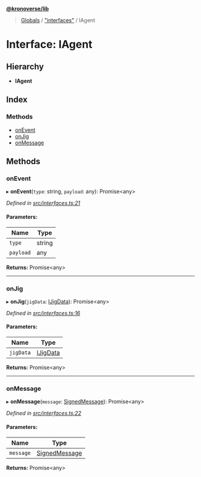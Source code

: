 **[@kronoverse/lib](../README.md)**

> [Globals](../globals.md) / ["interfaces"](../modules/_interfaces_.md) / IAgent

# Interface: IAgent

## Hierarchy

* **IAgent**

## Index

### Methods

* [onEvent](_interfaces_.iagent.md#onevent)
* [onJig](_interfaces_.iagent.md#onjig)
* [onMessage](_interfaces_.iagent.md#onmessage)

## Methods

### onEvent

▸ **onEvent**(`type`: string, `payload`: any): Promise\<any>

*Defined in [src/interfaces.ts:21](https://github.com/kronoverse-inc/krono-lib/blob/bda32c6/src/interfaces.ts#L21)*

#### Parameters:

Name | Type |
------ | ------ |
`type` | string |
`payload` | any |

**Returns:** Promise\<any>

___

### onJig

▸ **onJig**(`jigData`: [IJigData](_interfaces_.ijigdata.md)): Promise\<any>

*Defined in [src/interfaces.ts:16](https://github.com/kronoverse-inc/krono-lib/blob/bda32c6/src/interfaces.ts#L16)*

#### Parameters:

Name | Type |
------ | ------ |
`jigData` | [IJigData](_interfaces_.ijigdata.md) |

**Returns:** Promise\<any>

___

### onMessage

▸ **onMessage**(`message`: [SignedMessage](../classes/_signed_message_.signedmessage.md)): Promise\<any>

*Defined in [src/interfaces.ts:22](https://github.com/kronoverse-inc/krono-lib/blob/bda32c6/src/interfaces.ts#L22)*

#### Parameters:

Name | Type |
------ | ------ |
`message` | [SignedMessage](../classes/_signed_message_.signedmessage.md) |

**Returns:** Promise\<any>
